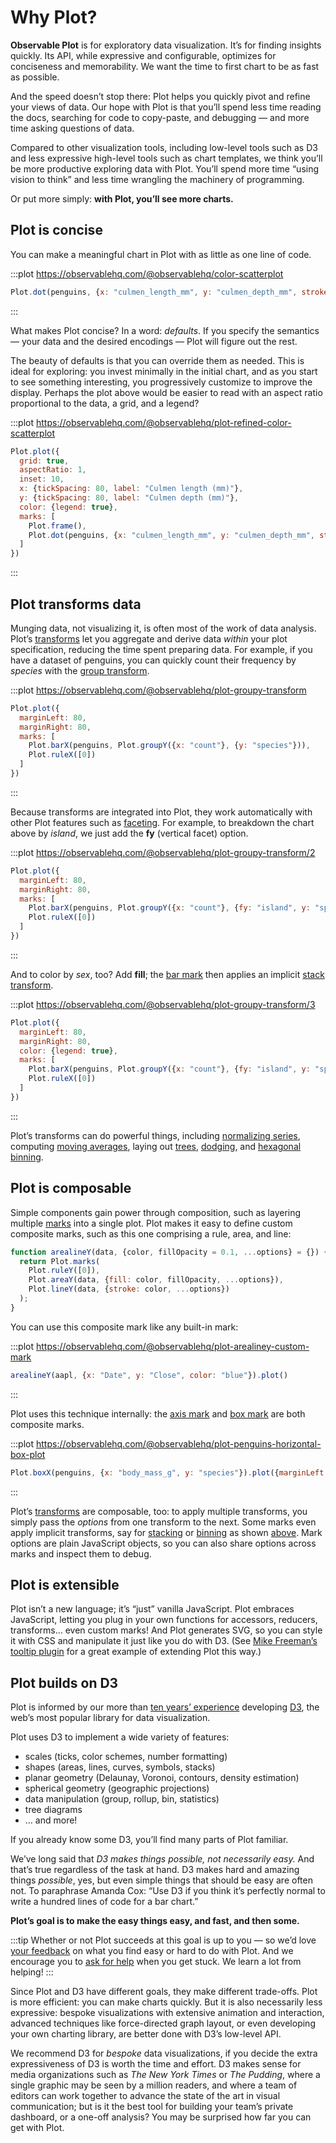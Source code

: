 <script setup>

import * as Plot from "@observablehq/plot";
import * as d3 from "d3";
import aapl from "./data/aapl.ts";
import penguins from "./data/penguins.ts";

function arealineY(data, {color, fillOpacity = 0.1, ...options} = {}) {
  return Plot.marks(
    Plot.ruleY([0]),
    Plot.areaY(data, {fill: color, fillOpacity, ...options}),
    Plot.lineY(data, {stroke: color, ...options})
  );
}

</script>

# Why Plot?

**Observable Plot** is for exploratory data visualization. It’s for finding insights quickly. Its API, while expressive and configurable, optimizes for conciseness and memorability. We want the time to first chart to be as fast as possible.

And the speed doesn’t stop there: Plot helps you quickly pivot and refine your views of data. Our hope with Plot is that you’ll spend less time reading the docs, searching for code to copy-paste, and debugging — and more time asking questions of data.

Compared to other visualization tools, including low-level tools such as D3 and less expressive high-level tools such as chart templates, we think you’ll be more productive exploring data with Plot. You’ll spend more time “using vision to think” and less time wrangling the machinery of programming.

Or put more simply: **with Plot, you’ll see more charts.**

## Plot is concise

You can make a meaningful chart in Plot with as little as one line of code.

:::plot https://observablehq.com/@observablehq/color-scatterplot
```js
Plot.dot(penguins, {x: "culmen_length_mm", y: "culmen_depth_mm", stroke: "species"}).plot()
```
:::

What makes Plot concise? In a word: *defaults*. If you specify the semantics — your data and the desired encodings — Plot will figure out the rest.

The beauty of defaults is that you can override them as needed. This is ideal for exploring: you invest minimally in the initial chart, and as you start to see something interesting, you progressively customize to improve the display. Perhaps the plot above would be easier to read with an aspect ratio proportional to the data, a grid, and a legend?

:::plot https://observablehq.com/@observablehq/plot-refined-color-scatterplot
```js
Plot.plot({
  grid: true,
  aspectRatio: 1,
  inset: 10,
  x: {tickSpacing: 80, label: "Culmen length (mm)"},
  y: {tickSpacing: 80, label: "Culmen depth (mm)"},
  color: {legend: true},
  marks: [
    Plot.frame(),
    Plot.dot(penguins, {x: "culmen_length_mm", y: "culmen_depth_mm", stroke: "species"})
  ]
})
```
:::

## Plot transforms data

Munging data, not visualizing it, is often most of the work of data analysis. Plot’s [transforms](./features/transforms.md) let you aggregate and derive data *within* your plot specification, reducing the time spent preparing data. For example, if you have a dataset of penguins, you can quickly count their frequency by *species* with the [group transform](./transforms/group.md).

:::plot https://observablehq.com/@observablehq/plot-groupy-transform
```js
Plot.plot({
  marginLeft: 80,
  marginRight: 80,
  marks: [
    Plot.barX(penguins, Plot.groupY({x: "count"}, {y: "species"})),
    Plot.ruleX([0])
  ]
})
```
:::

Because transforms are integrated into Plot, they work automatically with other Plot features such as [faceting](./features/facets.md). For example, to breakdown the chart above by *island*, we just add the **fy** (vertical facet) option.

:::plot https://observablehq.com/@observablehq/plot-groupy-transform/2
```js
Plot.plot({
  marginLeft: 80,
  marginRight: 80,
  marks: [
    Plot.barX(penguins, Plot.groupY({x: "count"}, {fy: "island", y: "species"})),
    Plot.ruleX([0])
  ]
})
```
:::

And to color by *sex*, too? Add **fill**; the [bar mark](./marks/bar.md) then applies an implicit [stack transform](./transforms/stack.md).

:::plot https://observablehq.com/@observablehq/plot-groupy-transform/3
```js
Plot.plot({
  marginLeft: 80,
  marginRight: 80,
  color: {legend: true},
  marks: [
    Plot.barX(penguins, Plot.groupY({x: "count"}, {fy: "island", y: "species", fill: "sex"})),
    Plot.ruleX([0])
  ]
})
```
:::

Plot’s transforms can do powerful things, including [normalizing series](./transforms/normalize.md), computing [moving averages](./transforms/window.md), laying out [trees](./marks/tree.md), [dodging](./transforms/dodge.md), and [hexagonal binning](./transforms/hexbin.md).

## Plot is composable

Simple components gain power through composition, such as layering multiple [marks](./features/marks.md) into a single plot. Plot makes it easy to define custom composite marks, such as this one comprising a rule, area, and line:

```js
function arealineY(data, {color, fillOpacity = 0.1, ...options} = {}) {
  return Plot.marks(
    Plot.ruleY([0]),
    Plot.areaY(data, {fill: color, fillOpacity, ...options}),
    Plot.lineY(data, {stroke: color, ...options})
  );
}
```

You can use this composite mark like any built-in mark:

:::plot https://observablehq.com/@observablehq/plot-arealiney-custom-mark
```js
arealineY(aapl, {x: "Date", y: "Close", color: "blue"}).plot()
```
:::

Plot uses this technique internally: the [axis mark](./marks/axis.md) and [box mark](./marks/box.md) are both composite marks.

:::plot https://observablehq.com/@observablehq/plot-penguins-horizontal-box-plot
```js
Plot.boxX(penguins, {x: "body_mass_g", y: "species"}).plot({marginLeft: 60, y: {label: null}})
```
:::

Plot’s [transforms](./features/transforms.md) are composable, too: to apply multiple transforms, you simply pass the *options* from one transform to the next. Some marks even apply implicit transforms, say for [stacking](./transforms/stack.md) or [binning](./transforms/bin.md) as shown [above](#plot-transforms-data). Mark options are plain JavaScript objects, so you can also share options across marks and inspect them to debug.

## Plot is extensible

Plot isn’t a new language; it’s “just” vanilla JavaScript. Plot embraces JavaScript, letting you plug in your own functions for accessors, reducers, transforms… even custom marks! And Plot generates SVG, so you can style it with CSS and manipulate it just like you do with D3. (See [Mike Freeman’s tooltip plugin](https://observablehq.com/@mkfreeman/plot-tooltip) for a great example of extending Plot this way.)

## Plot builds on D3

Plot is informed by our more than [ten years’ experience](https://observablehq.com/@mbostock/10-years-of-open-source-visualization) developing [D3](https://d3js.org), the web’s most popular library for data visualization.

Plot uses D3 to implement a wide variety of features:

- scales (ticks, color schemes, number formatting)
- shapes (areas, lines, curves, symbols, stacks)
- planar geometry (Delaunay, Voronoi, contours, density estimation)
- spherical geometry (geographic projections)
- data manipulation (group, rollup, bin, statistics)
- tree diagrams
- … and more!

If you already know some D3, you’ll find many parts of Plot familiar.

We’ve long said that *D3 makes things possible, not necessarily easy.* And that’s true regardless of the task at hand. D3 makes hard and amazing things *possible*, yes, but even simple things that should be easy are often not. To paraphrase Amanda Cox: “Use D3 if you think it’s perfectly normal to write a hundred lines of code for a bar chart.”

**Plot’s goal is to make the easy things easy, and fast, and then some.**

:::tip
Whether or not Plot succeeds at this goal is up to you — so we’d love [your feedback](https://github.com/observablehq/plot/discussions/new/choose) on what you find easy or hard to do with Plot. And we encourage you to [ask for help](https://github.com/observablehq/plot/discussions/new?category=q-a) when you get stuck. We learn a lot from helping!
:::

Since Plot and D3 have different goals, they make different trade-offs. Plot is more efficient: you can make charts quickly. But it is also necessarily less expressive: bespoke visualizations with extensive animation and interaction, advanced techniques like force-directed graph layout, or even developing your own charting library, are better done with D3’s low-level API.

We recommend D3 for *bespoke* data visualizations, if you decide the extra expressiveness of D3 is worth the time and effort. D3 makes sense for media organizations such as *The New York Times* or *The Pudding*, where a single graphic may be seen by a million readers, and where a team of editors can work together to advance the state of the art in visual communication; but is it the best tool for building your team’s private dashboard, or a one-off analysis? You may be surprised how far you can get with Plot.
